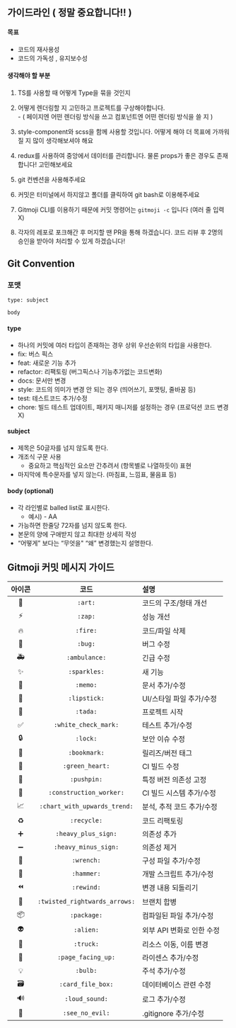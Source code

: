 ## 가이드라인 ( 정말 중요합니다!! )

#### 목표

- 코드의 재사용성
- 코드의 가독성 , 유지보수성

#### 생각해야 할 부분

1. TS를 사용할 때 어떻게 Type을 묶을 것인지

2. 어떻게 렌더링할 지 고민하고 프로젝트를 구상해야합니다.
   <br/> - ( 페이지엔 어떤 렌더링 방식을 쓰고 컴포넌트엔 어떤 렌더링 방식을 쓸 지 )

3. style-component와 scss을 함께 사용할 것입니다. 어떻게 해야 더 목표에 가까워질 지 많이 생각해보셔야 해요

4. redux를 사용하여 중앙에서 데이터를 관리합니다. 물론 props가 좋은 경우도 존재합니다! 고민해보세요

5. git 컨벤션을 사용해주세요

6. 커밋은 터미널에서 하지않고 폴더를 클릭하여 git bash로 이용해주세요

7. Gitmoji CLI를 이용하기 때문에 커밋 명령어는 `gitmoji -c` 입니다 (여러 줄 입력 X)

8. 각자의 레포로 포크해간 후 머지할 땐 PR을 통해 하겠습니다. 코드 리뷰 후 2명의 승인을 받아야 처리할 수 있게 하겠습니다!

## Git Convention

### 포맷

```
type: subject

body
```

#### type

- 하나의 커밋에 여러 타입이 존재하는 경우 상위 우선순위의 타입을 사용한다.
- fix: 버스 픽스
- feat: 새로운 기능 추가
- refactor: 리팩토링 (버그픽스나 기능추가없는 코드변화)
- docs: 문서만 변경
- style: 코드의 의미가 변경 안 되는 경우 (띄어쓰기, 포맷팅, 줄바꿈 등)
- test: 테스트코드 추가/수정
- chore: 빌드 테스트 업데이트, 패키지 매니저를 설정하는 경우 (프로덕션 코드 변경 X)

#### subject

- 제목은 50글자를 넘지 않도록 한다.
- 개조식 구문 사용
  - 중요하고 핵심적인 요소만 간추려서 (항목별로 나열하듯이) 표현
- 마지막에 특수문자를 넣지 않는다. (마침표, 느낌표, 물음표 등)

#### body (optional)

- 각 라인별로 balled list로 표시한다.
  - 예시) - AA
- 가능하면 한줄당 72자를 넘지 않도록 한다.
- 본문의 양에 구애받지 않고 최대한 상세히 작성
- “어떻게” 보다는 “무엇을" “왜” 변경했는지 설명한다.

## Gitmoji 커밋 메시지 가이드

| 아이콘 | 코드 | 설명 |
|:------:|:-----:|:-----|
| 🎨 | `:art:` | 코드의 구조/형태 개선 |
| ⚡️ | `:zap:` | 성능 개선 |
| 🔥 | `:fire:` | 코드/파일 삭제 |
| 🐛 | `:bug:` | 버그 수정 |
| 🚑 | `:ambulance:` | 긴급 수정 |
| ✨ | `:sparkles:` | 새 기능 |
| 📝 | `:memo:` | 문서 추가/수정 |
| 💄 | `:lipstick:` | UI/스타일 파일 추가/수정 |
| 🎉 | `:tada:` | 프로젝트 시작 |
| ✅ | `:white_check_mark:` | 테스트 추가/수정 |
| 🔒 | `:lock:` | 보안 이슈 수정 |
| 🔖 | `:bookmark:` | 릴리즈/버전 태그 |
| 💚 | `:green_heart:` | CI 빌드 수정 |
| 📌 | `:pushpin:` | 특정 버전 의존성 고정 |
| 👷 | `:construction_worker:` | CI 빌드 시스템 추가/수정 |
| 📈 | `:chart_with_upwards_trend:` | 분석, 추적 코드 추가/수정 |
| ♻️ | `:recycle:` | 코드 리팩토링 |
| ➕ | `:heavy_plus_sign:` | 의존성 추가 |
| ➖ | `:heavy_minus_sign:` | 의존성 제거 |
| 🔧 | `:wrench:` | 구성 파일 추가/수정 |
| 🔨 | `:hammer:` | 개발 스크립트 추가/수정 |
| ⏪ | `:rewind:` | 변경 내용 되돌리기 |
| 🔀 | `:twisted_rightwards_arrows:` | 브랜치 합병 |
| 📦 | `:package:` | 컴파일된 파일 추가/수정 |
| 👽 | `:alien:` | 외부 API 변화로 인한 수정 |
| 🚚 | `:truck:` | 리소스 이동, 이름 변경 |
| 📄 | `:page_facing_up:` | 라이센스 추가/수정 |
| 💡 | `:bulb:` | 주석 추가/수정 |
| 🗃 | `:card_file_box:` | 데이터베이스 관련 수정 |
| 🔊 | `:loud_sound:` | 로그 추가/수정 |
| 🙈 | `:see_no_evil:` | .gitignore 추가/수정 |
